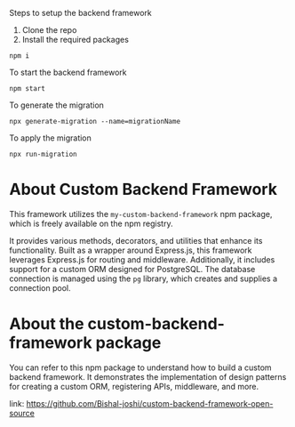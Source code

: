 Steps to setup the backend framework

1. Clone the repo
2. Install the required packages

```
npm i
```

To start the backend framework

```
npm start
```

To generate the migration

```
npx generate-migration --name=migrationName
```

To apply the migration

```
npx run-migration
```

# About Custom Backend Framework

This framework utilizes the `my-custom-backend-framework` npm package, which is freely available on the npm registry.

It provides various methods, decorators, and utilities that enhance its functionality. Built as a wrapper around Express.js, this framework leverages Express.js for routing and middleware. Additionally, it includes support for a custom ORM designed for PostgreSQL. The database connection is managed using the `pg` library, which creates and supplies a connection pool.

# About the custom-backend-framework package

You can refer to this npm package to understand how to build a custom backend framework. It demonstrates the implementation of design patterns for creating a custom ORM, registering APIs, middleware, and more.

link: https://github.com/Bishal-joshi/custom-backend-framework-open-source

